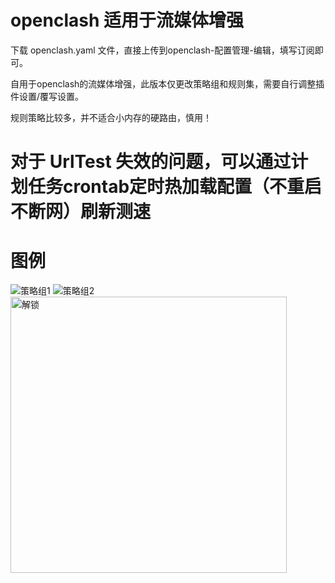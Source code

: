 # openclash 适用于流媒体增强

下载 openclash.yaml 文件，直接上传到openclash-配置管理-编辑，填写订阅即可。  

自用于openclash的流媒体增强，此版本仅更改策略组和规则集，需要自行调整插件设置/覆写设置。  

规则策略比较多，并不适合小内存的硬路由，慎用！  

# 对于 UrlTest 失效的问题，可以通过计划任务crontab定时热加载配置（不重启不断网）刷新测速
  
# 图例
![策略组1](https://github.com/user-attachments/assets/5a4bf250-9866-4bc2-8fce-c6929193125d)
![策略组2](https://github.com/user-attachments/assets/b6258de7-efb1-46c9-83c9-ddb917a57ad5)
<img width="442" alt="解锁" src="https://github.com/user-attachments/assets/6f5184f7-33f0-4c2d-a9d4-af225d47316c" />

